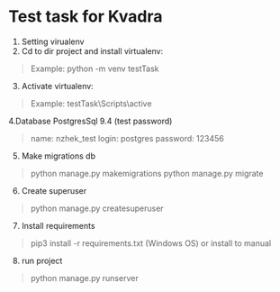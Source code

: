 Test task for Kvadra
========================

1. Setting virualenv
2. Cd to dir project and install virtualenv:
> Example: python -m venv testTask

3. Activate virtualenv:
> Example: testTask\Scripts\active

4.Database PostgresSql 9.4 (test password)
> name: nzhek_test
> login: postgres
> password: 123456

5. Make migrations db
> python manage.py makemigrations
> python manage.py migrate

6. Create superuser
> python manage.py createsuperuser

7. Install requirements
> pip3 install -r requirements.txt (Windows OS)
or install to manual

8. run project
> python manage.py runserver

